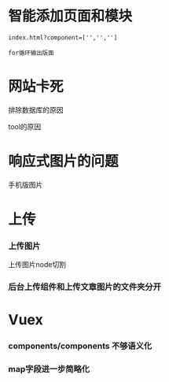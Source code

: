 
# 智能添加页面和模块

```
index.html?component=['','','']

for循环输出版面
```

# 网站卡死

排除数据库的原因

tool的原因

# 响应式图片的问题
手机版图片

# 上传
### 上传图片

上传图片node切割

### 后台上传组件和上传文章图片的文件夹分开



# Vuex 
### components/components 不够语义化
### map字段进一步简略化
